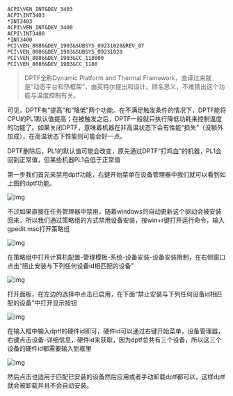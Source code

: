 ```
ACPI\VEN_INT&DEV_3403
ACPI\INT3403
*INT3403
ACPI\VEN_INT&DEV_3400
ACPI\INT3400
*INT3400
PCI\VEN_8086&DEV_1903&SUBSYS_09231028&REV_07
PCI\VEN_8086&DEV_1903&SUBSYS_09231028
PCI\VEN_8086&DEV_1903&CC_118000
PCI\VEN_8086&DEV_1903&CC_1180

```



> DPTF全称Dynamic Platform and Thermal Framework，直译过来就是“动态平台和热框架”，由英特尔提出和设计。顾名思义，不难猜出这个功能与温度控制有关。



可见，DPTF有“提高”和“降低”两个功能。在不满足触发条件的情况下，DPTF能将CPU的PL1默认值提高；在被触发之后，DPTF一般就只执行降低功耗来控制温度的功能了。如果关闭DPTF，意味着机器在非高温状态下会有性能“损失”（没额外加成），在高温状态下性能则可能会好一点。

DPTF删除后，PL1的默认值可能会改变，原先通过DPTF“打鸡血”的机器，PL1会回到正常值，但某些机器PL1会低于正常值

第一步我们首先来禁用dptf功能，右键开始菜单在设备管理器中我们就可以看到如上图的dptf功能。

![img](../../../#ImageAssets/v2-9d6eeb97b39f17839e7553ec58feb79d_720w.jpg)



不过如果直接在任务管理器中禁用，随着windows的自动更新这个驱动会被安装回来，所以我们通过策略组的方式禁用设备安装，按win+r键打开运行命令，输入gpedit.msc打开策略组



![img](../../../#ImageAssets/v2-819371a0281bffe26111b1b14d6118fb_720w.jpg)



在策略组中打开计算机配置-管理模板-系统-设备安装-设备安装限制，在右侧窗口点击“阻止安装与下列任何设备id相匹配的设备”



![img](../../../#ImageAssets/v2-7f3c6af65c99fb49234f00b301a09445_720w.jpg)



打开面板，在左边的选择中点击已启用，在下面“禁止安装与下列任何设备id相匹配的设备”中打开显示按钮



![img](../../../#ImageAssets/v2-7025a6d1745e844b5d14fb250a2a5e61_720w.jpg)



在输入框中输入dptf的硬件id即可，硬件id可以通过右键开始菜单，设备管理器，右键点击设备-详细信息，硬件id来获取，因为dptf总共有三个设备，所以这三个设备的硬件id都需要输入到框里



![img](../../../#ImageAssets/v2-30a2b44bb8ca2561ae7eb917adcdd2d0_720w.jpg)



然后点击也适用于匹配已安装的设备然后应用或者手动卸载dptf都可以，这样dptf就会被卸载并且不会自动安装。

